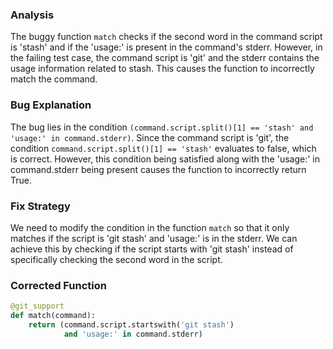 ### Analysis
The buggy function `match` checks if the second word in the command script is 'stash' and if the 'usage:' is present in the command's stderr. However, in the failing test case, the command script is 'git' and the stderr contains the usage information related to stash. This causes the function to incorrectly match the command.

### Bug Explanation
The bug lies in the condition `(command.script.split()[1] == 'stash' and 'usage:' in command.stderr)`. Since the command script is 'git', the condition `command.script.split()[1] == 'stash'` evaluates to false, which is correct. However, this condition being satisfied along with the 'usage:' in command.stderr being present causes the function to incorrectly return True.

### Fix Strategy
We need to modify the condition in the function `match` so that it only matches if the script is 'git stash' and 'usage:' is in the stderr. We can achieve this by checking if the script starts with 'git stash' instead of specifically checking the second word in the script.

### Corrected Function
```python
@git_support
def match(command):
    return (command.script.startswith('git stash')
            and 'usage:' in command.stderr)
```
